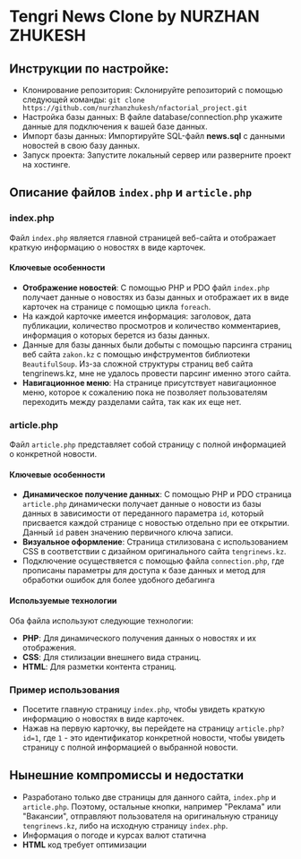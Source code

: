 # Tengri News Clone by NURZHAN ZHUKESH
## Инструкции по настройке:
- Клонирование репозитория: Склонируйте репозиторий с помощью следующей команды: `git clone https://github.com/nurzhanzhukesh/nfactorial_project.git`
- Настройка базы данных: В файле database/connection.php укажите данные для подключения к вашей базе данных.
- Импорт базы данных: Импортируйте SQL-файл **news.sql** с данными новостей в свою базу данных.
- Запуск проекта: Запустите локальный сервер или разверните проект на хостинге.
## Описание файлов `index.php` и `article.php`
### index.php
Файл `index.php` является главной страницей веб-сайта и отображает краткую информацию о новостях в виде карточек.
#### Ключевые особенности
- **Отображение новостей**: С помощью PHP и PDO файл `index.php` получает данные о новостях из базы данных и отображает их в виде карточек на странице с помощью цикла `foreach`.
- На каждой карточке имеется информация: заголовок, дата публикации, количество просмотров и количество комментариев, информация о которых берется из базы данных.
- Данные для базы данных были добыты с помощью парсинга страниц веб сайта `zakon.kz` с помощью инфструментов библиотеки `BeautifulSoup`. Из-за сложной структуры страниц веб сайта tengrinews.kz, мне не удалось провести парсинг именно этого сайта.
- **Навигационное меню**: На странице присутствует навигационное меню, которое к сожалению пока не позволяет пользователям переходить между разделами сайта, так как их еще нет.
### article.php
Файл `article.php` представляет собой страницу с полной информацией о конкретной новости.
#### Ключевые особенности
- **Динамическое получение данных**: С помощью PHP и PDO страница `article.php` динамически получает данные о новости из базы данных в зависимости от переданного параметра `id`, который присвается каждой странице с новостью отдельно при ее открытии. Данный `id` равен значению первичного ключа записи.
- **Визуальное оформление**: Страница стилизована с использованием CSS в соответствии с дизайном оригинального сайта `tengrinews.kz`.
- Подключение осуществяется с помощью файла `connection.php`, где прописаны параметры для доступа к базе данных и метод для обработки ошибок для более удобного дебагинга
#### Используемые технологии
Оба файла используют следующие технологии:
- **PHP**: Для динамического получения данных о новостях и их отображения.
- **CSS**: Для стилизации внешнего вида страниц.
- **HTML**: Для разметки контента страниц.
### Пример использования
- Посетите главную страницу `index.php`, чтобы увидеть краткую информацию о новостях в виде карточек.
- Нажав на первую карточку, вы перейдете на страницу `article.php?id=1`, где `1` - это идентификатор конкретной новости, чтобы увидеть страницу с полной информацией о выбранной новости.
## Нынешние компромиссы и недостатки
- Разработано только две страницы для данного сайта, `index.php` и `article.php`. Поэтому, остальные кнопки, например "Реклама" или "Вакансии", отправляют пользователя на оригинальную страницу `tengrinews.kz`, либо на исходную страницу `index.php`.
- Информация о погоде и курсах валют статична
- **HTML** код требует оптимизации
